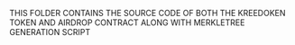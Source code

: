 THIS FOLDER CONTAINS THE SOURCE CODE OF BOTH THE KREEDOKEN TOKEN AND AIRDROP CONTRACT ALONG WITH MERKLETREE GENERATION SCRIPT
